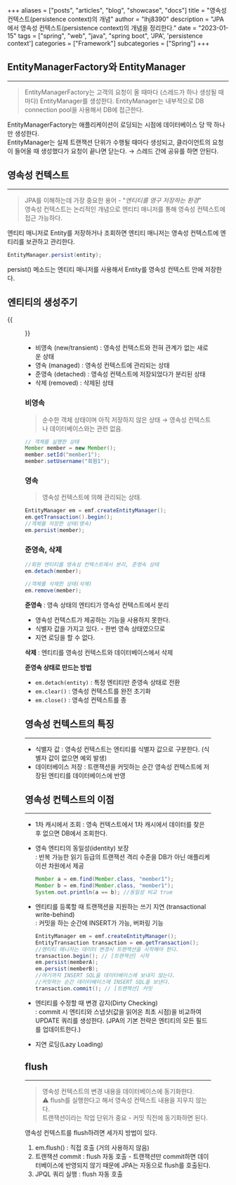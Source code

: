 +++
aliases = ["posts", "articles", "blog", "showcase", "docs"]
title = "영속성 컨텍스트(persistence context)의 개념"
author = "lhj8390"
description = "JPA에서 영속성 컨텍스트(persistence context)의 개념을 정리한다."
date = "2023-01-15"
tags = ["spring", "web", "java", "spring boot", 'JPA', 'persistence context']
categories = ["Framework"]
subcategories = ["Spring"]
+++

## EntityManagerFactory와 EntityManager

---

> EntityManagerFactory는 고객의 요청이 올 때마다 (스레드가 하나 생성될 때마다) EntityManager를 생성한다.  EntityManager는 내부적으로 DB connection pool을 사용해서 DB에 접근한다.
> 

EntityManagerFactory는 애플리케이션이 로딩되는 시점에 데이터베이스 당 딱 하나만 생성한다.<br/>
EntityManager는 실제 트랜잭션 단위가 수행될 때마다 생성되고, 클라이언트의 요청이 들어올 때 생성했다가 요청이 끝나면 닫는다. → <span class="red">스레드 간에 공유를 하면 안된다.</span>

## 영속성 컨텍스트

---

> JPA를 이해하는데 가장 중요한 용어 - “*<span class="gray">엔티티를 영구 저장하는 환경*</span>”<br/>
> 영속성 컨텍스트는 논리적인 개념으로 엔티티 매니저를 통해 영속성 컨텍스트에 접근 가능하다.
> 

엔티티 매니저로 Entity를 저장하거나 조회하면 엔티티 매니저는 영속성 컨텍스트에 엔티리를 보관하고 관리한다.

```java
EntityManager.persist(entity);
```

persist() 메소드는 엔티티 매니저를 사용해서 Entity를 영속성 컨텍스트 안에 저장한다.

## 엔티티의 생성주기
{{<figure src="/images/spring-persistence-context/1.png" class="small">}}
- 비영속 (new/transient) : 영속성 컨텍스트와 전혀 관계가 없는 새로운 상태
- 영속 (managed) : 영속성 컨텍스트에 관리되는 상태
- 준영속 (detached) : 영속성 컨텍스트에 저장되었다가 분리된 상태
- 삭제 (removed) : 삭제된 상태

### 비영속

> 순수한 객체 상태이며 아직 저장하지 않은 상태 → 영속성 컨텍스트나 데이터베이스와는 관련 없음.
> 

```java
// 객체를 실행한 상태
Member member = new Member();
member.setId("member1");
member.setUsername("회원1");
```

### 영속

> 영속성 컨텍스트에 의해 관리되는 상태.
> 

```java
EntityManager em = emf.createEntityManager();
em.getTransaction().begin();
//객체를 저장한 상태(영속)
em.persist(member);
```

### 준영속, 삭제

```java
//회원 엔티티를 영속성 컨텍스트에서 분리, 준영속 상태
em.detach(member);

//객체를 삭제한 상태(삭제)
em.remove(member);
```

**준영속** : 영속 상태의 엔티티가 영속성 컨텍스트에서 분리

- 영속성 컨텍스트가 제공하는 기능을 사용하지 못한다.
- 식별자 값을 가지고 있다. - 한번 영속 상태였으므로
- 지연 로딩을 할 수 없다.

**삭제** : 엔티티를 영속성 컨텍스트와 데이터베이스에서 삭제

**준영속 상태로 만드는 방법**

- `em.detach(entity)` : 특정 엔티티만 준영속 상태로 전환
- `em.clear()` : 영속성 컨텍스트를 완전 초기화
- `em.close()` : 영속성 컨텍스트를 종

## 영속성 컨텍스트의 특징
---
- 식별자 값 : 영속성 컨텍스트는 엔티티를 식별자 값으로 구분한다. (식별자 값이 없으면 예외 발생)
- 데이터베이스 저장 : 트랜잭션을 커밋하는 순간 영속성 컨텍스트에 저장된 엔티티를 데이터베이스에 반영

## 영속성 컨텍스트의 이점
---
- 1차 캐시에서 조회 : 영속 컨텍스트에서 1차 캐시에서 데이터를 찾은 후 없으면 DB에서 조회한다.
- 영속 엔티티의 동일성(identity) 보장<br/>
    : 반복 가능한 읽기 등급의 트랜잭션 격리 수준을 DB가 아닌 애플리케이션 차원에서 제공 
    
    ```java
    Member a = em.find(Member.class, "member1");
    Member b = em.find(Member.class, "member1");
    System.out.println(a == b); //동일성 비교 true
    ```
- 엔티티를 등록할 때 트랜잭션을 지원하는 쓰기 지연 (transactional write-behind)<br/>
    : 커밋을 하는 순간에 INSERT가 가능, 버퍼링 기능
    ```java
    EntityManager em = emf.createEntityManager();
    EntityTransaction transaction = em.getTransaction();
    //엔티티 매니저는 데이터 변경시 트랜잭션을 시작해야 한다.
    transaction.begin(); // [트랜잭션] 시작
    em.persist(memberA);
    em.persist(memberB);
    //여기까지 INSERT SQL을 데이터베이스에 보내지 않는다.
    //커밋하는 순간 데이터베이스에 INSERT SQL을 보낸다.
    transaction.commit(); // [트랜잭션] 커밋
    ```
- 엔티티를 수정할 때 변경 감지(Dirty Checking)<br/>
    : commit 시 엔티티와 스냅샷(값을 읽어온 최초 시점)을 비교하여 UPDATE 쿼리를 생성한다. (JPA의 기본 전략은 엔티티의 모든 필드를 업데이트한다.)
- 지연 로딩(Lazy Loading)

## flush
---
> 영속성 컨텍스트의 변경 내용을 데이터베이스에 동기화한다.<br/>
> ⚠️ flush를 실행한다고 해서 영속성 컨텍스트 내용을 지우지 않는다.<br/>
> 트랜잭션이라는 작업 단위가 중요 - 커밋 직전에 동기화하면 된다.
> 

영속성 컨텍스트를 flush하려면 세가지 방법이 있다.

1. em.flush() : 직접 호출 (거의 사용하지 않음)
2. 트랜잭션 commit : flush 자동 호출 - 트랜잭션만 commit하면 데이터베이스에 반영되지 않기 때문에 JPA는 자동으로 flush를 호출된다.
3. JPQL 쿼리 실행 : flush 자동 호출
